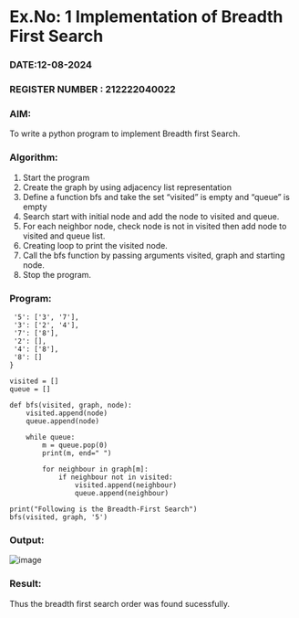 # Ex.No: 1  Implementation of Breadth First Search 
### DATE:12-08-2024                                                                            
### REGISTER NUMBER : 212222040022
### AIM: 
To write a python program to implement Breadth first Search. 
### Algorithm:
1. Start the program
2. Create the graph by using adjacency list representation
3. Define a function bfs and take the set “visited” is empty and “queue” is empty
4. Search start with initial node and add the node to visited and queue.
5. For each neighbor node, check node is not in visited then add node to visited and queue list.
6.  Creating loop to print the visited node.
7.   Call the bfs function by passing arguments visited, graph and starting node.
8.   Stop the program.
### Program:
```graph = {
 '5': ['3', '7'],
 '3': ['2', '4'],
 '7': ['8'],
 '2': [],
 '4': ['8'],
 '8': []
}

visited = []  
queue = []    

def bfs(visited, graph, node):  
    visited.append(node)
    queue.append(node)
    
    while queue:          
        m = queue.pop(0) 
        print(m, end=" ") 
        
        for neighbour in graph[m]:
            if neighbour not in visited:
                visited.append(neighbour)
                queue.append(neighbour)

print("Following is the Breadth-First Search")
bfs(visited, graph, '5')  
```

### Output:
![image](https://github.com/user-attachments/assets/00691587-82e1-486d-847e-5d3b8ca16dca)

### Result:
Thus the breadth first search order was found sucessfully.
